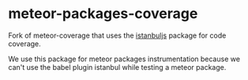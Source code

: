 # meteor-packages-coverage

Fork of meteor-coverage that uses the [istanbuljs](https://github.com/istanbuljs/istanbuljs) package for code coverage. 

We use this package for meteor packages instrumentation because we can't use the babel plugin istanbul while testing a meteor package. 